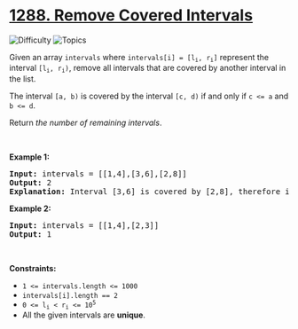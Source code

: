 # [1288. Remove Covered Intervals](https://leetcode.com/problems/remove-covered-intervals)

![Difficulty](https://img.shields.io/badge/Difficulty-Medium-blue.svg) ![Topics](https://img.shields.io/badge/Topics-Array,%20Sorting-orange.svg)
<br/>

<p>Given an array <code>intervals</code> where <code>intervals[i] = [l<sub>i</sub>, r<sub>i</sub>]</code> represent the interval <code>[l<sub>i</sub>, r<sub>i</sub>)</code>, remove all intervals that are covered by another interval in the list.</p>

<p>The interval <code>[a, b)</code> is covered by the interval <code>[c, d)</code> if and only if <code>c &lt;= a</code> and <code>b &lt;= d</code>.</p>

<p>Return <em>the number of remaining intervals</em>.</p>

<p>&nbsp;</p>
<p><strong class="example">Example 1:</strong></p>

<pre>
<strong>Input:</strong> intervals = [[1,4],[3,6],[2,8]]
<strong>Output:</strong> 2
<strong>Explanation:</strong> Interval [3,6] is covered by [2,8], therefore it is removed.
</pre>

<p><strong class="example">Example 2:</strong></p>

<pre>
<strong>Input:</strong> intervals = [[1,4],[2,3]]
<strong>Output:</strong> 1
</pre>

<p>&nbsp;</p>
<p><strong>Constraints:</strong></p>

<ul>
	<li><code>1 &lt;= intervals.length &lt;= 1000</code></li>
	<li><code>intervals[i].length == 2</code></li>
	<li><code>0 &lt;= l<sub>i</sub> &lt; r<sub>i</sub> &lt;= 10<sup>5</sup></code></li>
	<li>All the given intervals are <strong>unique</strong>.</li>
</ul>

